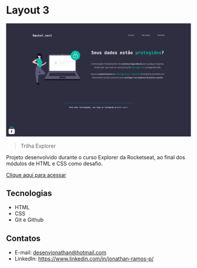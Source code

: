 # Layout 3 

![preview](./.github/preview.png)

> Trilha Explorer

Projeto desenvolvido durante o curso Explorer da Rocketseat, ao final dos módulos de HTML e CSS como desafio.

[Clique aqui para acessar](https://desenvjonathan.github.io/projeto03/)

## Tecnologias

- HTML
- CSS
- Git e Github

## Contatos

- E-mail: desenvjonathan@hotmail.com
- LinkedIn: https://www.linkedin.com/in/jonathan-ramos-p/
